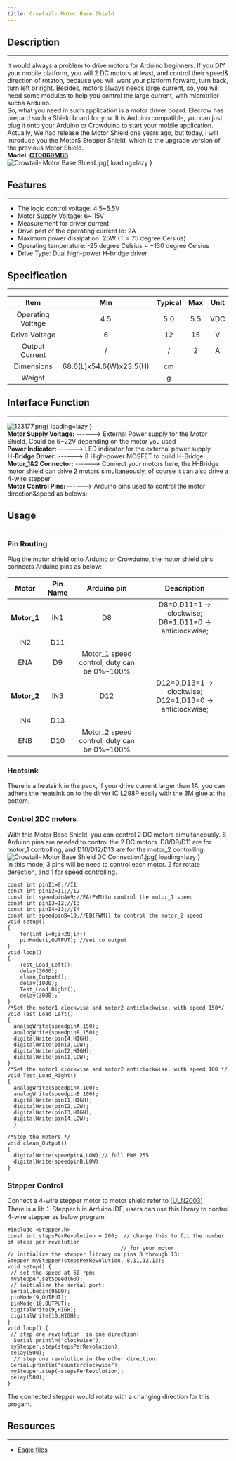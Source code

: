 ```yaml
---
title: Crowtail- Motor Base Shield
---
```


## Description
-----------

It would always a problem to drive motors for Arduino beginners. If you DIY your mobile platform, you will 2 DC motors at least, and control their speed&amp; direction of rotaton, because you will want your platform forward, turn back, turn left or right. Besides, motors always needs large current, so, you will need some modules to help you control the large current, with microtrller sucha Arduino.  
So, what you need in such application is a motor driver board. Elecrow has prepard such a Shield board for you. It is Arduino compatible, you can just plug it onto your Arduino or Crowduino to start your mobile application. Actually, We had release the Motor Shield one years ago, but today, i will introduce you the Motor$ Stepper Shield, which is the upgrade version of the previous Motor Shield.  
**Model: [CT0069MBS](http://www.elecrow.com/crowtail-motor-base-shield-p-1533.html)**  
![Crowtail- Motor Base Shield.jpg](https://wiki.elecrow.com/images/thumb/3/32/Crowtail-_Motor_Base_Shield.jpg/500px-Crowtail-_Motor_Base_Shield.jpg){ loading=lazy }

## Features
--------

- The logic control voltage: 4.5~5.5V
- Motor Supply Voltage: 6~ 15V
- Measurement for driver current
- Drive part of the operating current Io: 2A
- Maximum power dissipation: 25W (T = 75 degree Celsius)
- Operating temperature: -25 degree Celsius ~ +130 degree Celsius
- Drive Type: Dual high-power H-bridge driver

## Specification
-------------

| Item | Min | Typical | Max | Unit |
|:-:|:-:|:-:|:-:|:-:|
| Operating Voltage | 4.5 | 5.0 | 5.5 | VDC |
| Drive Voltage | 6 | 12 | 15 | V |
| Output Current | / | / | 2 | A |
| Dimensions | 68.6(L)x54.6(W)x23.5(H) | cm |
| Weight |  | g |

## Interface Function
------------------

![123177.png](https://wiki.elecrow.com/images/thumb/f/f3/123177.png/600px-123177.png){ loading=lazy }  
**Motor Supply Voltage:** ------&gt; External Power supply for the Motor Shield, Could be 6~22V depending on the motor you used  
**Power Indicator:** ------&gt; LED indicator for the external power supply.   
**H-Bridge Driver:** ------&gt; 8 High-power MOSFET to build H-Bridge.  
**Motor\_1&amp;2 Connector:** ------&gt; Connect your motors here, the H-Bridge motor shield can drive 2 motors simultaneously, of course it can also drive a 4-wire stepper.  
**Motor Control Pins:** ------&gt; Arduino pins used to control the motor direction&amp;speed as belows:  

## Usage
-----

### **Pin Routing**

Plug the motor shield onto Arduino or Crowduino, the motor shield pins connects Arduino pins as below:

| **Motor** | **Pin Name** | **Arduino pin** | **Description** |
|:-:|:-:|:-:|:-:|
| **Motor\_1** | IN1 | D8 | D8=0,D11=1 -&gt; clockwise; D8=1,D11=0 -&gt; anticlockwise; |
| IN2 | D11 |
| ENA | D9 | Motor\_1 speed control, duty can be 0%~100% |
| **Motor\_2** | IN3 | D12 | D12=0,D13=1 -&gt; clockwise; D12=1,D13=0 -&gt; anticlockwise; |
| IN4 | D13 |
| ENB | D10 | Motor\_2 speed control, duty can be 0%~100% |

### **Heatsink**

There is a heatsink in the pack, if your drive current larger than 1A, you can adhere the heatsink on to the dirver IC L298P easily with the 3M glue at the bottom.

### **Control 2DC motors**

With this Motor Base Shield, you can control 2 DC motors simultaneously. 6 Arduino pins are needed to control the 2 DC motors. D8/D9/D11 are for motor\_1 controlling, and D10/D12/D13 are for the motor\_2 controlling.  
![Crowtail- Motor Base Shield DC Connection1.jpg](https://wiki.elecrow.com/images/thumb/1/15/Crowtail-_Motor_Base_Shield_DC_Connection1.jpg/500px-Crowtail-_Motor_Base_Shield_DC_Connection1.jpg){ loading=lazy }  
In this mode, 3 pins will be need to control each motor. 2 for rotate derection, and 1 for speed controlling.

```
const int pinI1=8;//I1
const int pinI2=11;//I2
const int speedpinA=9;//EA(PWM)to control the motor_1 speed
const int pinI3=12;//I3
const int pinI4=13;//I4
const int speedpinB=10;//EB(PWM]) to control the motor_2 speed
void setup()
{
    for(int i=0;i<20;i++)
    pinMode(i,OUTPUT); //set to output
}
void loop()
{
    Test_Load_Left();
    delay(3000);
    clean_Output();
    delay(1000);
    Test_Load_Right();
    delay(3000);
}
/*Set the motor1 clockwise and motor2 anticlockwise, with speed 150*/
void Test_Load_Left()
{
  analogWrite(speedpinA,150);
  analogWrite(speedpinB,150);
  digitalWrite(pinI4,HIGH);
  digitalWrite(pinI3,LOW);
  digitalWrite(pinI2,HIGH);
  digitalWrite(pinI1,LOW);
}
/*Set the motor1 clockwise and motor2 anticlockwise, with speed 100 */
void Test_Load_Right()
{
  analogWrite(speedpinA,100);
  analogWrite(speedpinB,100);
  digitalWrite(pinI1,HIGH);
  digitalWrite(pinI2,LOW);
  digitalWrite(pinI3,HIGH);
  digitalWrite(pinI4,LOW);
  }

/*Stop the motors */
void clean_Output()
{
  digitalWrite(speedpinA,LOW);// full PWM 255
  digitalWrite(speedpinB,LOW);
}
```

### **Stepper Control**

Connect a 4-wire stepper motor to motor shield refer to \[[ULN2003](./uln2003-stepper-motor-driver.md)\]  
There is a lib： Stepper.h in Arduino IDE, users can use this library to control 4-wire stepper as below program:

```
#include <Stepper.h>
const int stepsPerRevolution = 200;  // change this to fit the number of steps per revolution
                                    // for your motor
// initialize the stepper library on pins 8 through 13:
Stepper myStepper(stepsPerRevolution, 8,11,12,13);            
void setup() {
 // set the speed at 60 rpm:
 myStepper.setSpeed(60);
 // initialize the serial port:
 Serial.begin(9600);
 pinMode(9,OUTPUT);
 pinMode(10,OUTPUT);
 digitalWrite(9,HIGH);
 digitalWrite(10,HIGH);
}
void loop() {
 // step one revolution  in one direction:
  Serial.println("clockwise");
 myStepper.step(stepsPerRevolution);
 delay(500);
  // step one revolution in the other direction:
 Serial.println("counterclockwise");
 myStepper.step(-stepsPerRevolution);
 delay(500); 
}
```

The connected stepper would rotate with a changing direction for this progam.

## Resources
---------

- [Eagle files ](https://wiki.elecrow.comhttps://wiki.elecrow.com/images/0/03/Crowtail-Motor_Base_Shield_v1.0.zip)